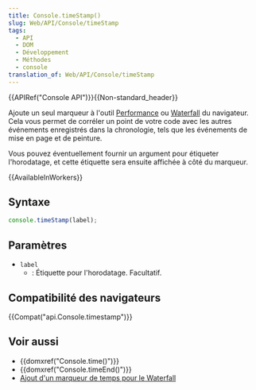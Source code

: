 ```yaml
---
title: Console.timeStamp()
slug: Web/API/Console/timeStamp
tags:
  - API
  - DOM
  - Développement
  - Méthodes
  - console
translation_of: Web/API/Console/timeStamp
---
```

{{APIRef("Console API")}}{{Non-standard_header}}

Ajoute un seul marqueur à l'outil [Performance](https://developers.google.com/web/tools/chrome-devtools/evaluate-performance/reference) ou [Waterfall](/fr/docs/Outils/Performance/Waterfall) du navigateur. Cela vous permet de corréler un point de votre code avec les autres événements enregistrés dans la chronologie, tels que les événements de mise en page et de peinture.

Vous pouvez éventuellement fournir un argument pour étiqueter l'horodatage, et cette étiquette sera ensuite affichée à côté du marqueur.

{{AvailableInWorkers}}

## Syntaxe

```js
console.timeStamp(label);
```

## Paramètres

- `label`
  - : Étiquette pour l'horodatage. Facultatif.

## Compatibilité des navigateurs

{{Compat("api.Console.timestamp")}}

## Voir aussi

- {{domxref("Console.time()")}}
- {{domxref("Console.timeEnd()")}}
- [Ajout d'un marqueur de temps pour le Waterfall](/fr/docs/Outils/Performance/Waterfall#Marqueurs_de_temps)
